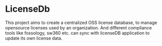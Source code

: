 # LicenseDb

This project aims to create a centralized OSS license database, to manage opensource
licenses used by an organization. And different compliance tools like fossology,
sw360 etc. can sync with licenseDB application to update its own license data.
